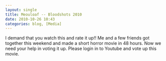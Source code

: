```yaml
---
layout: single
title: Meouloaf -- Bloodshots 2010
date: 2010-10-26 10:43
categories: blog, [Media]
---
```

I demand that you watch this and rate it up!!
Me and a few friends got together this weekend and made a short horror movie in 48 hours. Now we need your help in voting it up.
Please login in to Youtube and vote up this movie.

<object classid="clsid:d27cdb6e-ae6d-11cf-96b8-444553540000" width="640" height="385" codebase="http://download.macromedia.com/pub/shockwave/cabs/flash/swflash.cab#version=6,0,40,0"><param name="allowFullScreen" value="true" /><param name="allowscriptaccess" value="always" /><param name="src" value="http://www.youtube.com/v/jaj3NPYRa8A?fs=1&amp;hl=en_US" /><param name="allowfullscreen" value="true" /><embed type="application/x-shockwave-flash" width="640" height="385" src="http://www.youtube.com/v/jaj3NPYRa8A?fs=1&amp;hl=en_US" allowscriptaccess="always" allowfullscreen="true"></embed></object>
